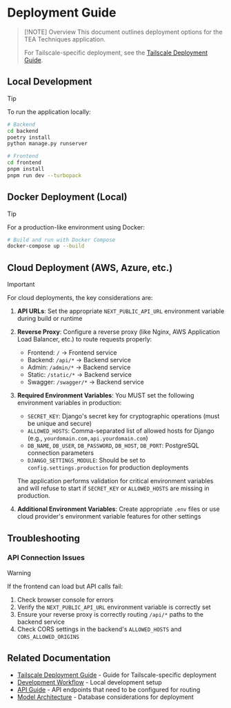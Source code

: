 # Deployment Guide

> [!NOTE] Overview
> This document outlines deployment options for the TEA Techniques application.
>
> For Tailscale-specific deployment, see the [Tailscale Deployment Guide](TAILSCALE-DEPLOYMENT.md).

## Local Development

> [!TIP]
> To run the application locally:
>
> ```bash
> # Backend
> cd backend
> poetry install
> python manage.py runserver
>
> # Frontend
> cd frontend
> pnpm install
> pnpm run dev --turbopack
> ```

## Docker Deployment (Local)

> [!TIP]
> For a production-like environment using Docker:
>
> ```bash
> # Build and run with Docker Compose
> docker-compose up --build
> ```

## Cloud Deployment (AWS, Azure, etc.)

> [!IMPORTANT]
> For cloud deployments, the key considerations are:
>
> 1. **API URLs**: Set the appropriate `NEXT_PUBLIC_API_URL` environment variable during build or runtime
>
> 2. **Reverse Proxy**: Configure a reverse proxy (like Nginx, AWS Application Load Balancer, etc.) to route requests properly:
>
>    - Frontend: `/` → Frontend service
>    - Backend: `/api/*` → Backend service
>    - Admin: `/admin/*` → Backend service
>    - Static: `/static/*` → Backend service
>    - Swagger: `/swagger/*` → Backend service
>
> 3. **Required Environment Variables**: You MUST set the following environment variables in production:
>
>    - `SECRET_KEY`: Django's secret key for cryptographic operations (must be unique and secure)
>    - `ALLOWED_HOSTS`: Comma-separated list of allowed hosts for Django (e.g., `yourdomain.com,api.yourdomain.com`)
>    - `DB_NAME`, `DB_USER`, `DB_PASSWORD`, `DB_HOST`, `DB_PORT`: PostgreSQL connection parameters
>    - `DJANGO_SETTINGS_MODULE`: Should be set to `config.settings.production` for production deployments
>
>    The application performs validation for critical environment variables and will refuse to start if `SECRET_KEY` or `ALLOWED_HOSTS` are missing in production.
>
> 4. **Additional Environment Variables**: Create appropriate `.env` files or use cloud provider's environment variable features for other settings

## Troubleshooting

### API Connection Issues

> [!WARNING]
> If the frontend can load but API calls fail:
>
> 1. Check browser console for errors
> 2. Verify the `NEXT_PUBLIC_API_URL` environment variable is correctly set
> 3. Ensure your reverse proxy is correctly routing `/api/*` paths to the backend service
> 4. Check CORS settings in the backend's `ALLOWED_HOSTS` and `CORS_ALLOWED_ORIGINS`

## Related Documentation

- [Tailscale Deployment Guide](TAILSCALE-DEPLOYMENT.md) - Guide for Tailscale-specific deployment
- [Development Workflow](DEVELOPMENT-WORKFLOW.md) - Local development setup
- [API Guide](API-GUIDE.md) - API endpoints that need to be configured for routing
- [Model Architecture](MODEL-ARCHITECTURE.md) - Database considerations for deployment
